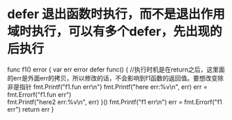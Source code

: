 # defer 退出函数时执行，而不是退出作用域时执行，可以有多个defer，先出现的后执行



func f1() error {
  var err error
  defer func() { //执行时机是在return之后，这里面的err是外面err的拷贝，所以修改的话，不会影响到f1函数的返回值。要想改变除非是指针
    fmt.Printf("f1.fun err\n")
    fmt.Printf("here err:%v\n", err)
    err = fmt.Errorf("f1.fun err")   
    fmt.Printf("here2 err:%v\n", err)
  }()
  fmt.Printf("f1 err\n")
  err = fmt.Errorf("f1 err")
  return err
}